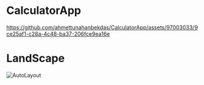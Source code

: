 # CalculatorApp

https://github.com/ahmettunahanbekdas/CalculatorApp/assets/97003033/9ce25af1-c28a-4c48-ba37-206fce9ea16e

# LandScape

![AutoLayout](https://github.com/ahmettunahanbekdas/CalculatorApp/assets/97003033/34504430-03f1-4ae8-93ee-0cdb9c0f9d64)
